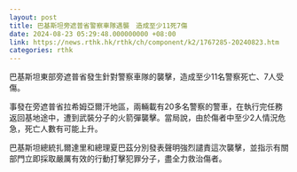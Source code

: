 ```yaml
---
layout: post
title: 巴基斯坦旁遮普省警察車隊遇襲　造成至少11死7傷
date: 2024-08-23 05:29:48.000000000 +08:00
link: https://news.rthk.hk/rthk/ch/component/k2/1767285-20240823.htm
categories: rthk
---
```


巴基斯坦東部旁遮普省發生針對警察車隊的襲擊，造成至少11名警察死亡、7人受傷。

事發在旁遮普省拉希姆亞爾汗地區，兩輛載有20多名警察的警車，在執行完任務返回基地途中，遭到武裝分子的火箭彈襲擊。當局說，由於傷者中至少2人情況危急，死亡人數有可能上升。

巴基斯坦總統扎爾達里和總理夏巴茲分別發表聲明強烈譴責這次襲擊，並指示有關部門立即採取嚴厲有效的行動打擊犯罪分子，盡全力救治傷者。
